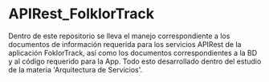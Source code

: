 # APIRest_FolklorTrack
Dentro de este repositorio se lleva el manejo correspondiente a los documentos de información requerida para los servicios APIRest de la aplicación FoklorTrack, así como los documentos correspondientes a la BD y al código requerido para la App. Todo esto desarrollado dentro del estudio de la materia 'Arquitectura de Servicios'. 
